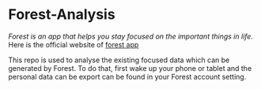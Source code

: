 # Forest-Analysis
*Forest is an app that helps you stay focused on the important things in life.* 
Here is the official website of [forest app](https://www.forestapp.cc/)

This repo is used to analyse the existing focused data which can be generated by Forest. 
To do that, first wake up your phone or tablet and the personal data can be export can be found in your Forest account setting.
